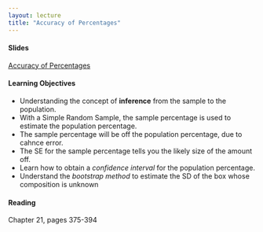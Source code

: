 ```yaml
---
layout: lecture
title: "Accuracy of Percentages"
---
```


<h4>
	<span class="fa fa-picture-o fa-lg main-list-item-icon"></span>
	Slides
</h4>

<a href="https://docs.google.com/presentation/d/1Ia5dA9BuEHUTX0dxLRJ9RervShAHmtqk8Si8hXPak-0/pub?start=false&loop=false&delayms=3000" target="_blank">Accuracy of Percentages</a>


<h4>
	<span class="fa fa-graduation-cap fa-lg main-list-item-icon"></span>
	Learning Objectives
</h4>

- Understanding the concept of __inference__ from the sample to the population.
- With a Simple Random Sample, the sample percentage is used to estimate the population percentage.
- The sample percentage will be off the population percentage, due to cahnce error.
- The SE for the sample percentage tells you the likely size of the amount off.
- Learn how to obtain a _confidence interval_ for the population percentage.
- Understand the _bootstrap method_ to estimate the SD of the box whose composition is unknown


<h4>
	<span class="fa fa-book fa-lg main-list-item-icon"></span>
	Reading
</h4>

Chapter 21, pages 375-394
